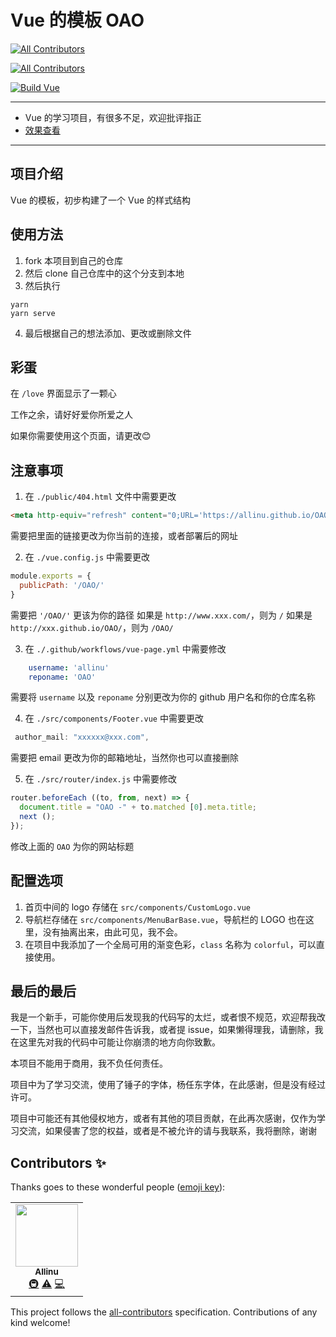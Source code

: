 # Vue 的模板 OAO
<!-- ALL-CONTRIBUTORS-BADGE:START - Do not remove or modify this section -->
[![All Contributors](https://img.shields.io/badge/all_contributors-1-orange.svg?style=flat-square)](#contributors-)
<!-- ALL-CONTRIBUTORS-BADGE:END -->

<!-- ALL-CONTRIBUTORS-BADGE:START - Do not remove or modify this section -->
[![All Contributors](https://img.shields.io/badge/all_contributors-1-orange.svg?style=flat-square)](#contributors-)
<!-- ALL-CONTRIBUTORS-BADGE:END -->

[![Build Vue](https://github.com/allinu/OAO/actions/workflows/vue-page.yml/badge.svg)](https://github.com/allinu/OAO/actions/workflows/vue-page.yml)

---

- Vue 的学习项目，有很多不足，欢迎批评指正
- [效果查看](https://allinu.github.io/OAO/home)

---

## 项目介绍

Vue 的模板，初步构建了一个 Vue 的样式结构

## 使用方法

1. fork 本项目到自己的仓库
2. 然后 clone 自己仓库中的这个分支到本地
3. 然后执行

```shell
yarn
yarn serve

```
4. 最后根据自己的想法添加、更改或删除文件

## 彩蛋

在 `/love` 界面显示了一颗心

工作之余，请好好爱你所爱之人

如果你需要使用这个页面，请更改😊

## 注意事项

1. 在 `./public/404.html` 文件中需要更改

```html
<meta http-equiv="refresh" content="0;URL='https://allinu.github.io/OAO/'">
```
需要把里面的链接更改为你当前的连接，或者部署后的网址

2. 在 `./vue.config.js` 中需要更改

```js
module.exports = {
  publicPath: '/OAO/'
}

```

需要把 `'/OAO/'` 更该为你的路径
如果是 `http://www.xxx.com/`，则为 `/`
如果是 `http://xxx.github.io/OAO/`，则为 `/OAO/`

3. 在 `./.github/workflows/vue-page.yml` 中需要修改

```yml
    username: 'allinu'
    reponame: 'OAO'

```
需要将 `username` 以及 `reponame` 分别更改为你的 github 用户名和你的仓库名称

4. 在 `./src/components/Footer.vue` 中需要更改
```js
 author_mail: "xxxxxx@xxx.com",
```
需要把 email 更改为你的邮箱地址，当然你也可以直接删除

5. 在 `./src/router/index.js` 中需要修改

```js
router.beforeEach ((to, from, next) => {
  document.title = "OAO -" + to.matched [0].meta.title;
  next ();
});

```
修改上面的 `OAO` 为你的网站标题

## 配置选项

1. 首页中间的 logo 存储在 `src/components/CustomLogo.vue`
2. 导航栏存储在 `src/components/MenuBarBase.vue`，导航栏的 LOGO 也在这里，没有抽离出来，由此可见，我不会。
3. 在项目中我添加了一个全局可用的渐变色彩，`class` 名称为 `colorful`，可以直接使用。

## 最后的最后

我是一个新手，可能你使用后发现我的代码写的太烂，或者恨不规范，欢迎帮我改一下，当然也可以直接发邮件告诉我，或者提 issue，如果懒得理我，请删除，我在这里先对我的代码中可能让你崩溃的地方向你致歉。

本项目不能用于商用，我不负任何责任。

项目中为了学习交流，使用了锤子的字体，杨任东字体，在此感谢，但是没有经过许可。

项目中可能还有其他侵权地方，或者有其他的项目贡献，在此再次感谢，仅作为学习交流，如果侵害了您的权益，或者是不被允许的请与我联系，我将删除，谢谢

## Contributors ✨

Thanks goes to these wonderful people ([emoji key](https://allcontributors.org/docs/en/emoji-key)):

<!-- ALL-CONTRIBUTORS-LIST:START - Do not remove or modify this section -->
<!-- prettier-ignore-start -->
<!-- markdownlint-disable -->
<table>
  <tr>
    <td align="center"><a href="https://allinu.github.io/"><img src="https://avatars.githubusercontent.com/u/32992109?v=4?s=100" width="100px;" alt=""/><br /><sub><b>Allinu</b></sub></a><br /><a href="#infra-allinu" title="Infrastructure (Hosting, Build-Tools, etc)">🚇</a> <a href="https://github.com/allinu/OAO/commits?author=allinu" title="Tests">⚠️</a> <a href="https://github.com/allinu/OAO/commits?author=allinu" title="Code">💻</a></td>
  </tr>
</table>

<!-- markdownlint-restore -->
<!-- prettier-ignore-end -->

<!-- ALL-CONTRIBUTORS-LIST:END -->

This project follows the [all-contributors](https://github.com/all-contributors/all-contributors) specification. Contributions of any kind welcome!